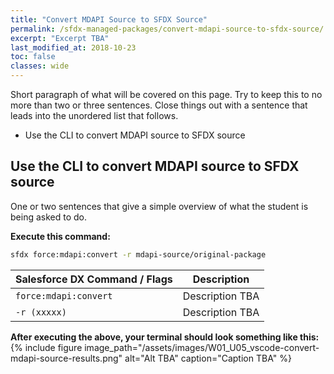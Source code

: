 ```yaml
---
title: "Convert MDAPI Source to SFDX Source"
permalink: /sfdx-managed-packages/convert-mdapi-source-to-sfdx-source/
excerpt: "Excerpt TBA"
last_modified_at: 2018-10-23
toc: false
classes: wide
---
```


Short paragraph of what will be covered on this page.  Try to keep this to no more than two or three sentences. Close things out with a sentence that leads into the unordered list that follows.

* Use the CLI to convert MDAPI source to SFDX source

## Use the CLI to convert MDAPI source to SFDX source
One or two sentences that give a simple overview of what the student is being asked to do.

**Execute this command:**
```bash
sfdx force:mdapi:convert -r mdapi-source/original-package
```

| Salesforce DX Command / Flags   | Description                                             |
| --------------------------------| --------------------------------------------------------|
| `force:mdapi:convert`           | Description TBA                                         |
| `-r (xxxxx)`                    | Description TBA                                         |

**After executing the above, your terminal should look something like this:**
{% include figure image_path="/assets/images/W01_U05_vscode-convert-mdapi-source-results.png" alt="Alt TBA" caption="Caption TBA" %}

